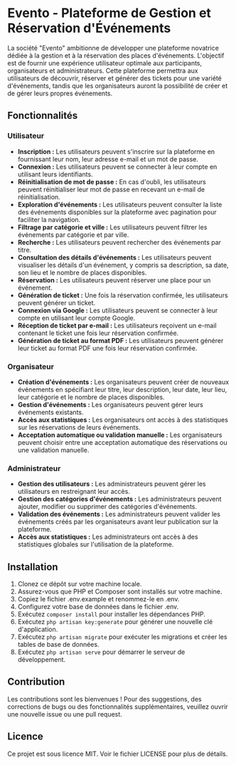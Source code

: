 # Evento - Plateforme de Gestion et Réservation d'Événements

La société "Evento" ambitionne de développer une plateforme novatrice dédiée à la gestion et à la réservation des places d'événements. L'objectif est de fournir une expérience utilisateur optimale aux participants, organisateurs et administrateurs. Cette plateforme permettra aux utilisateurs de découvrir, réserver et générer des tickets pour une variété d'événements, tandis que les organisateurs auront la possibilité de créer et de gérer leurs propres événements.

## Fonctionnalités

### Utilisateur

- **Inscription :** Les utilisateurs peuvent s'inscrire sur la plateforme en fournissant leur nom, leur adresse e-mail et un mot de passe.
- **Connexion :** Les utilisateurs peuvent se connecter à leur compte en utilisant leurs identifiants.
- **Réinitialisation de mot de passe :** En cas d'oubli, les utilisateurs peuvent réinitialiser leur mot de passe en recevant un e-mail de réinitialisation.
- **Exploration d'événements :** Les utilisateurs peuvent consulter la liste des événements disponibles sur la plateforme avec pagination pour faciliter la navigation.
- **Filtrage par catégorie et ville :** Les utilisateurs peuvent filtrer les événements par catégorie et par ville.
- **Recherche :** Les utilisateurs peuvent rechercher des événements par titre.
- **Consultation des détails d'événements :** Les utilisateurs peuvent visualiser les détails d'un événement, y compris sa description, sa date, son lieu et le nombre de places disponibles.
- **Réservation :** Les utilisateurs peuvent réserver une place pour un événement.
- **Génération de ticket :** Une fois la réservation confirmée, les utilisateurs peuvent générer un ticket.
- **Connexion via Google :** Les utilisateurs peuvent se connecter à leur compte en utilisant leur compte Google.
- **Réception de ticket par e-mail :** Les utilisateurs reçoivent un e-mail contenant le ticket une fois leur réservation confirmée.
- **Génération de ticket au format PDF :** Les utilisateurs peuvent générer leur ticket au format PDF une fois leur réservation confirmée.

### Organisateur

- **Création d'événements :** Les organisateurs peuvent créer de nouveaux événements en spécifiant leur titre, leur description, leur date, leur lieu, leur catégorie et le nombre de places disponibles.
- **Gestion d'événements :** Les organisateurs peuvent gérer leurs événements existants.
- **Accès aux statistiques :** Les organisateurs ont accès à des statistiques sur les réservations de leurs événements.
- **Acceptation automatique ou validation manuelle :** Les organisateurs peuvent choisir entre une acceptation automatique des réservations ou une validation manuelle.

### Administrateur

- **Gestion des utilisateurs :** Les administrateurs peuvent gérer les utilisateurs en restreignant leur accès.
- **Gestion des catégories d'événements :** Les administrateurs peuvent ajouter, modifier ou supprimer des catégories d'événements.
- **Validation des événements :** Les administrateurs peuvent valider les événements créés par les organisateurs avant leur publication sur la plateforme.
- **Accès aux statistiques :** Les administrateurs ont accès à des statistiques globales sur l'utilisation de la plateforme.

## Installation

1. Clonez ce dépôt sur votre machine locale.
2. Assurez-vous que PHP et Composer sont installés sur votre machine.
3. Copiez le fichier .env.example et renommez-le en .env.
4. Configurez votre base de données dans le fichier .env.
5. Exécutez `composer install` pour installer les dépendances PHP.
6. Exécutez `php artisan key:generate` pour générer une nouvelle clé d'application.
7. Exécutez `php artisan migrate` pour exécuter les migrations et créer les tables de base de données.
8. Exécutez `php artisan serve` pour démarrer le serveur de développement.

## Contribution

Les contributions sont les bienvenues ! Pour des suggestions, des corrections de bugs ou des fonctionnalités supplémentaires, veuillez ouvrir une nouvelle issue ou une pull request.

## Licence

Ce projet est sous licence MIT. Voir le fichier LICENSE pour plus de détails.

